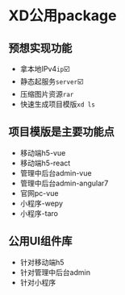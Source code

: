 # XD公用package
## 预想实现功能
- 拿本地IPv4`ip`☑️
- 静态起服务`server`☑️
- 压缩图片资源`rar`
- 快速生成项目模版`xd ls`

## 项目模版是主要功能点
- 移动端h5-vue
- 移动端h5-react
- 管理中后台admin-vue
- 管理中后台admin-angular7
- 官网pc-vue
- 小程序-wepy
- 小程序-taro

## 公用UI组件库
- 针对移动端h5
- 针对管理中后台admin
- 针对小程序